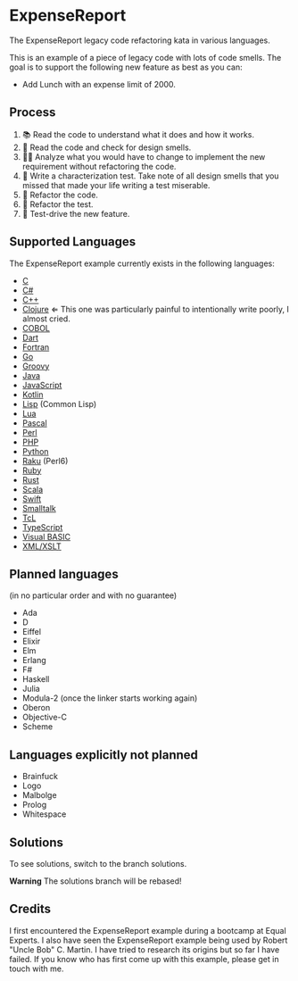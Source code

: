 # ExpenseReport
The ExpenseReport legacy code refactoring kata in various languages.

This is an example of a piece of legacy code with lots of code smells.
The goal is to support the following new feature as best as you can:
* Add Lunch with an expense limit of 2000.

## Process
1. 📚 Read the code to understand what it does and how it works.
2. 🦨 Read the code and check for design smells.
3. 🧑‍🔬 Analyze what you would have to change to implement the new requirement without refactoring the code.
4. 🧪 Write a characterization test. Take note of all design smells that you missed that made your life writing a test miserable.
5. 🔧 Refactor the code.
6. 🔧 Refactor the test.
7. 👼 Test-drive the new feature.

## Supported Languages
The ExpenseReport example currently exists in the following languages:
- [C](expensereport-c/)
- [C#](expensereport-csharp/)
- [C++](expensereport-cxx/)
- [Clojure](expensereport-clojure/) ⇐ This one was particularly painful to intentionally write poorly, I almost cried.
- [COBOL](expensereport-cobol/)
- [Dart](expensereport-dart/)
- [Fortran](expensereport-fortran/)
- [Go](expensereport-go/)
- [Groovy](expensereport-groovy/)
- [Java](expensereport-java/)
- [JavaScript](expensereport-javascript/)
- [Kotlin](expensereport-kotlin/)
- [Lisp](expensereport-lisp/) (Common Lisp)
- [Lua](expensereport-lua/)
- [Pascal](expensereport-pascal/)
- [Perl](expensereport-perl/)
- [PHP](expensereport-php/)
- [Python](expensereport-python/)
- [Raku](expensereport-raku/) (Perl6)
- [Ruby](expensereport-ruby/)
- [Rust](expensereport-rust/)
- [Scala](expensereport-scala/)
- [Swift](expensereport-swift/)
- [Smalltalk](expensereport-smalltalk/)
- [TcL](expensereport-tcl/)
- [TypeScript](expensereport-typescript/)
- [Visual BASIC](expensereport-vb/)
- [XML/XSLT](expensereport-xslt/)

## Planned languages
(in no particular order and with no guarantee)

- Ada
- D
- Eiffel
- Elixir
- Elm
- Erlang
- F#
- Haskell
- Julia
- Modula-2 (once the linker starts working again)
- Oberon
- Objective-C
- Scheme

## Languages explicitly not planned
- Brainfuck
- Logo
- Malbolge
- Prolog
- Whitespace

## Solutions
To see solutions, switch to the branch solutions.

**Warning** The solutions branch will be rebased!

## Credits
I first encountered the ExpenseReport example during a bootcamp at Equal Experts.
I also have seen the ExpenseReport example being used by Robert "Uncle Bob" C. Martin.
I have tried to research its origins but so far I have failed.
If you know who has first come up with this example, please get in touch with me.
